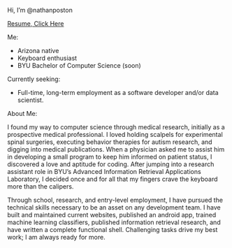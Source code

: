 Hi, I’m @nathanposton

[Resume, Click Here](https://docs.google.com/document/d/1cMV2HY__6pynlRzJPKZHIQ7VdBNhmP3m1BW3_kMjUTg/edit?usp=sharing)

Me:
- Arizona native
- Keyboard enthusiast
- BYU Bachelor of Computer Science (soon)

Currently seeking:
- Full-time, long-term employment as a software developer and/or data scientist.

About Me:

I found my way to computer science through medical research, initially as a prospective medical professional. I loved holding scalpels for experimental spinal surgeries, executing behavior therapies for autism research, and digging into medical publications. When a physician asked me to assist him in developing a small program to keep him informed on patient status, I discovered a love and aptitude for coding. After jumping into a research assistant role in BYU’s Advanced Information Retrieval Applications Laboratory, I decided once and for all that my fingers crave the keyboard more than the calipers.

Through school, research, and entry-level employment, I have pursued the technical skills necessary to be an asset on any development team. I have built and maintained current websites, published an android app, trained machine learning classifiers, published information retrieval research, and have written a complete functional shell. Challenging tasks drive my best work; I am always ready for more.
